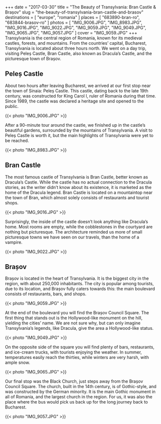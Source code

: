 +++
date   = "2017-03-30"
title  = "The Beauty of Transylvania: Bran Castle & Brașov"
slug   = "the-beauty-of-transylvania-bran-castle-and-brasov"
destinations = [ "europe", "romania" ]
places = [ "683890-bran-ro", "683844-brasov-ro" ]
photos = [
  "IMG_9006.JPG", "IMG_8983.JPG", "IMG_9016.JPG", "IMG_9022.JPG", "IMG_9059.JPG",
  "IMG_9049.JPG", "IMG_9065.JPG", "IMG_9057.JPG"
]
cover = "IMG_9059.JPG"
+++
Transylvania is the central region of Romania, known for its medieval castles, forests, and mountains. From the countries’ capital, Bucharest, Transylvania is located about three hours north. We went on a day trip, visiting Peleș Castle, Bran Castle, also known as Dracula’s Castle, and the picturesque town of Brașov.
<!--more-->

## Peleș Castle
About two hours after leaving Bucharest, we arrived at our first stop near the town of Sinaia: Peleș Castle. This castle, dating back to the late 19th century, was constructed for King Carol I, ruler of Romania during that time. Since 1989, the castle was declared a heritage site and opened to the public.

{{< photo "IMG_9006.JPG" >}}

After a 90-minute tour around the castle, we finished up in the castle’s beautiful gardens, surrounded by the mountains of Transylvania. A visit to Peleș Castle is worth it, but the main highlights of Transylvania were yet to be reached.

{{< photo "IMG_8983.JPG" >}}

## Bran Castle
The most famous castle of Transylvania is Bran Castle, better known as Dracula’s Castle. While the castle has no actual connection to the Dracula stories, as the writer didn’t know about its existence, it is marketed as the home of the Dracula legend. Bran Castle is located on a mountaintop near the town of Bran, which almost solely consists of restaurants and tourist shops.

{{< photo "IMG_9016.JPG" >}}

Surprisingly, the inside of the castle doesn’t look anything like Dracula’s home. Most rooms are empty, while the cobblestones in the courtyard are nothing but picturesque. The architecture reminded us more of small picturesque towns we have seen on our travels, than the home of a vampire.

{{< photo "IMG_9022.JPG" >}}

## Brașov
Brașov is located in the heart of Transylvania. It is the biggest city in the region, with about 250,000 inhabitants. The city is popular among tourists, due to its location, and Brașov fully caters towards this: the main boulevard consists of restaurants, bars, and shops.

{{< photo "IMG_9059.JPG" >}}

At the end of the boulevard you will find the Brașov Council Square. The first thing that stands out is the Hollywood-like monument on the hill, yielding the cities’ name. We are not sure why, but can only imagine Transylvania’s legends, like Dracula, give the area a Hollywood-like status.

{{< photo "IMG_9049.JPG" >}}

On the opposite side of the square you will find plenty of bars, restaurants, and ice-cream trucks, with tourists enjoying the weather. In summer, temperatures easily reach the thirties, while winters are very harsh, with ample snow.

{{< photo "IMG_9065.JPG" >}}

Our final stop was the Black Church, just steps away from the Brașov Council Square. The church, built in the 14th century, is of Gothic-style, and was constructed by the German minority. It is the main Gothic monument in all of Romania, and the largest church in the region. For us, it was also the place where the bus would pick us back up for the long journey back to Bucharest.

{{< photo "IMG_9057.JPG" >}}